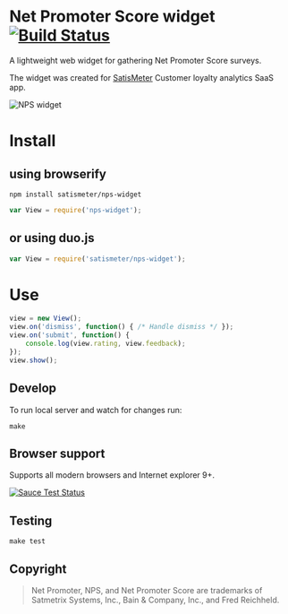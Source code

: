 # Net Promoter Score widget [![Build Status](https://travis-ci.org/satismeter/nps-widget.svg?branch=master)](https://travis-ci.org/satismeter/nps-widget)

A lightweight web widget for gathering Net Promoter Score surveys.

The widget was created for [SatisMeter](http://www.satismeter.com)
Customer loyalty analytics SaaS app.

![NPS widget](https://raw.githubusercontent.com/satismeter/nps-widget/gh-pages/rating.png)

# Install

## using browserify

```
npm install satismeter/nps-widget
```

```js
var View = require('nps-widget');
```


## or using duo.js

```js
var View = require('satismeter/nps-widget');
```
# Use

```js
view = new View();
view.on('dismiss', function() { /* Handle dismiss */ });
view.on('submit', function() {
    console.log(view.rating, view.feedback);
});
view.show();
```

## Develop

To run local server and watch for changes run:

```
make
```

## Browser support
Supports all modern browsers and Internet explorer 9+.

[![Sauce Test Status](https://saucelabs.com/browser-matrix/nps-widget.svg)](https://saucelabs.com/u/nps-widget)

## Testing
```
make test
```

## Copyright

> Net Promoter, NPS, and Net Promoter Score are trademarks of
> Satmetrix Systems, Inc., Bain & Company, Inc., and Fred Reichheld.
